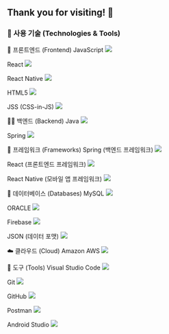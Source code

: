 ## Thank you for visiting! 👋

### 🚀 사용 기술 (Technologies & Tools)

🚀 프론트엔드 (Frontend)
JavaScript
<img src="https://img.shields.io/badge/JavaScript-F7DF1E?style=flat-square&logo=javascript&logoColor=black"/>

React
<img src="https://img.shields.io/badge/React-61DAFB?style=flat-square&logo=React&logoColor=black"/>

React Native
<img src="https://img.shields.io/badge/React Native-61DAFB?style=flat-square&logo=React&logoColor=black"/>

HTML5
<img src="https://img.shields.io/badge/HTML5-E34F26?style=flat-square&logo=html5&logoColor=white"/>

JSS (CSS-in-JS)
<img src="https://img.shields.io/badge/JSS-F7DF1E?style=flat-square&logo=JSS&logoColor=black"/>

🧑‍💻 백엔드 (Backend)
Java
<img src="https://img.shields.io/badge/java-007396?style=flat-square&logo=java&logoColor=white"/>

Spring
<img src="https://img.shields.io/badge/Spring-6DB33F?style=flat-square&logo=Spring&logoColor=white"/>

🔧 프레임워크 (Frameworks)
Spring (백엔드 프레임워크)
<img src="https://img.shields.io/badge/Spring-6DB33F?style=flat-square&logo=Spring&logoColor=white"/>

React (프론트엔드 프레임워크)
<img src="https://img.shields.io/badge/React-61DAFB?style=flat-square&logo=React&logoColor=black"/>

React Native (모바일 앱 프레임워크)
<img src="https://img.shields.io/badge/React Native-61DAFB?style=flat-square&logo=React&logoColor=black"/>

💾 데이터베이스 (Databases)
MySQL
<img src="https://img.shields.io/badge/MySQL-4479A1?style=flat-square&logo=MySQL&logoColor=white"/>

ORACLE
<img src="https://img.shields.io/badge/ORACLE-F80000?style=flat-square&logo=oracle&logoColor=white"/>

Firebase
<img src="https://img.shields.io/badge/Firebase-FFCA28?style=flat-square&logo=firebase&logoColor=black"/>

JSON (데이터 포맷)
<img src="https://img.shields.io/badge/JSON-000000?style=flat-square&logo=json&logoColor=white"/>


☁️ 클라우드 (Cloud)
Amazon AWS
<img src="https://img.shields.io/badge/Amazon AWS-232F3E?style=flat-square&logo=amazonaws&logoColor=white"/>

🔧 도구 (Tools)
Visual Studio Code
<img src="https://img.shields.io/badge/Visual Studio Code-007ACC?style=flat-square&logo=Visual Studio Code&logoColor=white"/>

Git
<img src="https://img.shields.io/badge/Git-F05032?style=flat-square&logo=git&logoColor=white"/>

GitHub
<img src="https://img.shields.io/badge/GitHub-181717?style=flat-square&logo=GitHub&logoColor=white"/>

Postman
<img src="https://img.shields.io/badge/Postman-FF6C37?style=flat-square&logo=Postman&logoColor=white"/>

Android Studio
<img src="https://img.shields.io/badge/Android Studio-3DDC84?style=flat-square&logo=Android Studio&logoColor=white"/>
